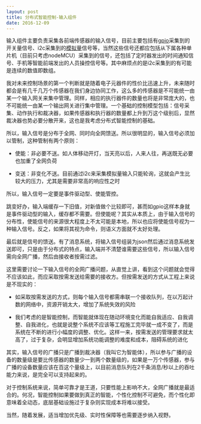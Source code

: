 ```yaml
---
layout: post
title: 分布式智能控制-输入组件
date: 2016-12-09
---
```

输入组件主要负责采集各前端传感器的输入信号，目前主要包括有[gpio](http://course.pythonpi.top:10008/course_play.html?coursewareID=4fd8c3a164624940ada3b9fa64450071&pageOrder=1)采集到的开关量信号、i2c采集到的[模拟量](http://course.pythonpi.top:10008/course_play.html?coursewareID=7d5415f44ba2483582881763c40a6d8a&pageOrder=1)信号等，当然这些信号还都应包括从下属各种单片机（目前只考虑nodeMCU）采集到的信号，还包括了定时器发出的时间通知信号、手机等智能前端发出的人员操控信号等。其中麻烦点的是i2c采集到的有可能是连续的数值即数组。

我对未来控制场景的第一个判断就是随着电子元器件的性价比迅速上升，未来随时都会是有几千几万个传感器在我们身边协同工作，这么多的传感器是不可能统一由某一个输入网关来集中管理。同样，相应的执行器件的数量也将是非常庞大的，也不可能统一由某一个输出网关进行集中管理。一个基础的控制模型包括：信号采集、动作执行和裁决器，如果传感器和执行器的数量都上升到万这个级别后，显然裁决器也势必要分散开来，这也是我考虑分布式智能控制的基础。

所以，输入信号是分布于全网、同时向全网馈送。所以很明显的，输入信号必须加以管制，这种管制有两个原则：

- 使能：非必要不送。如人体移动开灯，当天亮以后，人来人往，再送既无必要也加重了全网负荷

- 变送：非变化不送。目前通过i2c来采集模拟量输入只能轮询，这就会产生比较大的压力，尤其是需要非常高的响应性之时

所以，输入信号一定要是事件驱动型、使能管控。

跳变好办，输入端缓存一下旧值，对新值做个比较即可，甚而如gpio这样本身就是事件驱动型的输入，缓存都不需要。但使能呢？其实从本质上，由于输入信号的分布性，使能信号的来源很大程度上不太可能是本地，所以也应将使能信号视为一种输入信号。反之，如果将其视为命令，则语义方面就不太好处理。

最后就是信号的馈送。有了消息系统，将输入信号组装为json然后通过消息系统发送即可，只是由于分布式的特点，输入端并不清楚谁需要这些信号，所以输入信号需向全网广播，然后由接收者按需过滤。

这里需要讨论一下输入信号的全网广播问题，从直觉上讲，看到这个问题就会觉得不应该如此，而应采取按需发送给需要的接收方。但按需发送的方式从工程上来说是不现实的：

- 如采取按需发送的方式，则每个输入信号都需串联一个接收队列，在以万起计数的网络中，资源开销太大，增加了系统失效的风险

- 我们考虑的是智能控制，而智能就体现在随动环境变化而能自我适应、自我调整、自我进化，也就是说整个系统不应该等工程施工完毕就一成不变了，而是系统在不断的进行小幅度的调整、优化。这样一来，按需发送的管理要求就太高了，过于复杂，会明显增加系统功能调整的难度和成本，阻碍系统的进化

其实，输入信号的广播只是广播到裁决器（我叫它为智能体），所以参与广播的设备的数量级是要比传感器的数量少一到两个数量级的，如果是一万个传感器，参与广播的设备数量应该在百这个量级上，以目前消息队列在2千条消息/秒以上的吞吐能力来说，是完全可以支持起来的。

对于控制系统来说，简单可靠才是王道，只要性能上影响不大，全网广播就是最适合的。何况，智能控制如果要做到真正的智能，个性化控制不可避免，而个性化即意味着全动态，底层基础设施过于复杂则实现成本将难以接受。

当然，随着发展，适当增加优先级、实时性保障等也需要逐步纳入视野。

